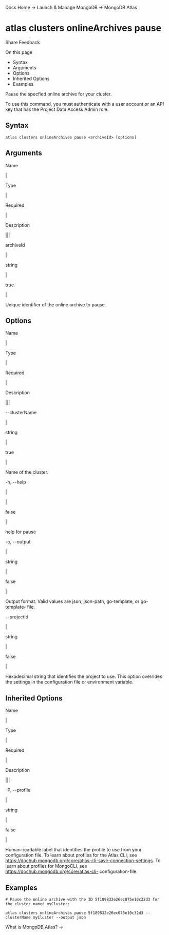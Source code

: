 Docs Home → Launch & Manage MongoDB → MongoDB Atlas

# atlas clusters onlineArchives pause

Share Feedback

On this page

  * Syntax
  * Arguments
  * Options
  * Inherited Options
  * Examples

Pause the specfied online archive for your cluster.

To use this command, you must authenticate with a user account or an API key
that has the Project Data Access Admin role.

## Syntax

    
    
    atlas clusters onlineArchives pause <archiveId> [options]  
      
  
## Arguments

Name

|

Type

|

Required

|

Description  
  
|||  
  
archiveId

|

string

|

true

|

Unique identifier of the online archive to pause.  
  
## Options

Name

|

Type

|

Required

|

Description  
  
|||  
  
\--clusterName

|

string

|

true

|

Name of the cluster.  
  
-h, --help

|

|

false

|

help for pause  
  
-o, --output

|

string

|

false

|

Output format. Valid values are json, json-path, go-template, or go-template-
file.  
  
\--projectId

|

string

|

false

|

Hexadecimal string that identifies the project to use. This option overrides
the settings in the configuration file or environment variable.  
  
## Inherited Options

Name

|

Type

|

Required

|

Description  
  
|||  
  
-P, --profile

|

string

|

false

|

Human-readable label that identifies the profile to use from your
configuration file. To learn about profiles for the Atlas CLI, see
https://dochub.mongodb.org/core/atlas-cli-save-connection-settings. To learn
about profiles for MongoCLI, see https://dochub.mongodb.org/core/atlas-cli-
configuration-file.  
  
## Examples

    
    
    # Pause the online archive with the ID 5f189832e26ec075e10c32d3 for the cluster named myCluster:  
      
    atlas clusters onlineArchives pause 5f189832e26ec075e10c32d3 --clusterName myCluster --output json  
  
What is MongoDB Atlas? →

